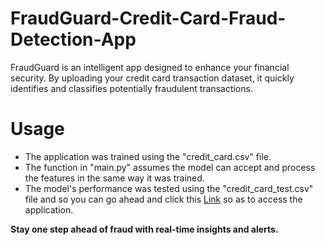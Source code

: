 # FraudGuard-Credit-Card-Fraud-Detection-App

FraudGuard is an intelligent app designed to enhance your financial security. By uploading your credit card transaction dataset, it quickly identifies and classifies potentially fraudulent transactions.

# Usage

* The application was trained using the "credit_card.csv" file.
* The function in "main.py" assumes the model can accept and process the features in the same way it was trained.
* The model's performance was tested using the "credit_card_test.csv" file and so you can go ahead and click this [Link](https://fraudguard-credit-card-fraud-detection-app-ew3xst4uvwf25vznjey.streamlit.app/) so as to access the application.

**Stay one step ahead of fraud with real-time insights and alerts.**


